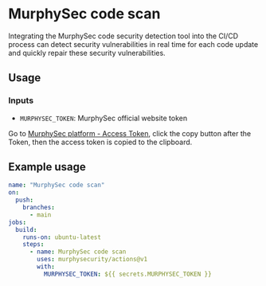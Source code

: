 # MurphySec code scan

Integrating the MurphySec code security detection tool into the CI/CD process can detect security vulnerabilities in real time for each code update and quickly repair these security vulnerabilities.



## Usage

### Inputs
- `MURPHYSEC_TOKEN`: MurphySec official website token

Go to [MurphySec platform - Access Token](https://www.murphysec.com/console/set/token), click the copy button after the Token, then the access token is copied to the clipboard.

## Example usage
```yaml
name: "MurphySec code scan"
on:
  push:
    branches:
      - main
jobs:
  build:
    runs-on: ubuntu-latest
    steps:
      - name: MurphySec code scan
        uses: murphysecurity/actions@v1
        with:
          MURPHYSEC_TOKEN: ${{ secrets.MURPHYSEC_TOKEN }}
```


